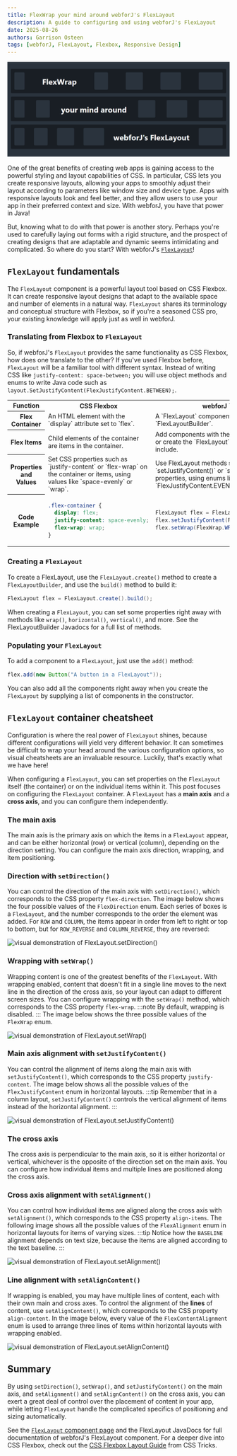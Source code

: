 ```yaml
---
title: FlexWrap your mind around webforJ's FlexLayout
description: A guide to configuring and using webforJ's FlexLayout
date: 2025-08-26
authors: Garrison Osteen
tags: [webforJ, FlexLayout, Flexbox, Responsive Design]
---
```


![cover image](FlexLayout-cover.png)

One of the great benefits of creating web apps is gaining access to the powerful styling and layout capabilities of CSS. 
In particular, CSS lets you create responsive layouts, allowing your apps to smoothly adjust their layout according to parameters like window size and device type. 
Apps with responsive layouts look and feel better, and they allow users to use your app in their preferred context and size.
With webforJ, you have that power in Java!

But, knowing what to do with that power is another story. 
Perhaps you're used to carefully laying out forms with a rigid structure, and the prospect of creating designs that are adaptable and dynamic seems intimidating and complicated. 
So where do you start? 
With webforJ's [`FlexLayout`](https://docs.webforj.com/docs/components/flex-layout)!
<!-- truncate -->

## `FlexLayout` fundamentals
The `FlexLayout` component is a powerful layout tool based on CSS Flexbox. 
It can create responsive layout designs that adapt to the available space and number of elements in a natural way. 
`FlexLayout` shares its terminology and conceptual structure with Flexbox, so if you're a seasoned CSS pro, your existing knowledge will apply just as well in webforJ.

### Translating from Flexbox to `FlexLayout`
So, if webforJ's `FlexLayout` provides the same functionality as CSS Flexbox, how does one translate to the other?
If you've used Flexbox before, `FlexLayout` will be a familiar tool with different syntax.
Instead of writing CSS like `justify-content: space-between;` you will use object methods and enums to write Java code such as `layout.SetJustifyContent(FlexJustifyContent.BETWEEN);`.

<table>
  <tr>
    <th>Function</th>
    <th>CSS Flexbox</th>
    <th>webforJ `FlexLayout`</th>
  </tr>
 <tr>
    <th>Flex Container</th>
    <td>An HTML element with the `display` attribute set to `flex`.</td>
    <td>A `FlexLayout` component, created with the `FlexLayoutBuilder`.</td>
  </tr>
  <tr>

  <th>Flex Items</th> 
  <td> Child elements of the container are items in the container. </td>
  <td> Add components with the `add(component)` method, or create the `FlexLayout` with a list of components to include. </td>
  </tr>
  <tr>
  <th> Properties and Values </th>
  <td> 
  Set CSS properties such as `justify-content` or `flex-wrap` on the container or items, using values like `space-evenly` or `wrap`.  
  </td>
  <td> 
  Use FlexLayout methods such as `setJustifyContent()` or `setWrap()` to set specific properties, using enums like `FlexJustifyContent.EVENLY` or `FlexWrap.WRAP`. 
  </td>
  </tr>
  <tr>
  <th>Code Example</th>
  <td>

  ```CSS
  .flex-container {
    display: flex;
    justify-content: space-evenly;
    flex-wrap: wrap;
  }
  ```
  </td>
  <td>

  ```Java
  FlexLayout flex = FlexLayout.create().build(); 
  flex.setJustifyContent(FlexJustifyContent.EVENLY);
  flex.setWrap(FlexWrap.WRAP);
  ```
  </td>
  </tr>
</table>

### Creating a `FlexLayout`
To create a FlexLayout, use the `FlexLayout.create()` method to create a `FlexLayoutBuilder`, and use the `build()` method to build it:

```java
FlexLayout flex = FlexLayout.create().build();
```

When creating a `FlexLayout`, you can set some properties right away with methods like `wrap()`, `horizontal()`, `vertical()`, and more. 
See the
<JavadocLink type="flexlayout" location="com/webforj/component/layout/flexlayout/FlexLayoutBuilder" code="true">FlexLayoutBuilder</JavadocLink>
Javadocs for a full list of methods.

### Populating your `FlexLayout`
To add a component to a `FlexLayout`, just use the `add()` method:

```java
flex.add(new Button("A button in a FlexLayout"));
```

You can also add all the components right away when you create the `FlexLayout` by supplying a list of components in the constructor.
## `FlexLayout` container cheatsheet
Configuration is where the real power of `FlexLayout` shines, because different configurations will yield very different behavior. 
It can sometimes be difficult to wrap your head around the various configuration options, so visual cheatsheets are an invaluable resource. 
Luckily, that's exactly what we have here!

When configuring a `FlexLayout`, you can set properties on the `FlexLayout` itself (the container) or on the individual items within it. 
This post focuses on configuring the `FlexLayout` container. 
A `FlexLayout` has a **main axis** and a **cross axis**, and you can configure them independently.

### The main axis
The main axis is the primary axis on which the items in a `FlexLayout` appear, and can be either horizontal (row) or vertical (column), depending on the direction setting. 
You can configure the main axis direction, wrapping, and item positioning.

### Direction with `setDirection()`
You can control the direction of the main axis with `setDirection()`, which corresponds to the CSS property `flex-direction`. 
The image below shows the four possible values of the `FlexDirection` enum. 
Each series of boxes is a `FlexLayout`, and the number corresponds to the order the element was added. 
For `ROW` and `COLUMN`, the items appear in order from left to right or top to bottom, but for `ROW_REVERSE` and `COLUMN_REVERSE`, they are reversed:

![visual demonstration of FlexLayout.setDirection()](https://cdn.webforj.com/webforj-documentation/blogs/flexlayout-container/FlexLayout-setDirection.png)
### Wrapping with `setWrap()`
Wrapping content is one of the greatest benefits of the `FlexLayout`. 
With wrapping enabled, content that doesn't fit in a single line moves to the next line in the direction of the cross axis, so your layout can adapt to different screen sizes. 
You can configure wrapping with the `setWrap()` method, which corresponds to the CSS property `flex-wrap`. 
:::note
By default, wrapping is disabled.
:::
The image below shows the three possible values of the `FlexWrap` enum.

![visual demonstration of FlexLayout.setWrap()](https://cdn.webforj.com/webforj-documentation/blogs/flexlayout-container/FlexLayout-setWrap.png)

### Main axis alignment with `setJustifyContent()`
You can control the alignment of items along the main axis with `setJustifyContent()`, which corresponds to the CSS property `justify-content`. 
The image below shows all the possible values of the `FlexJustifyContent` enum in horizontal layouts. 
:::tip
Remember that in a column layout, `setJustifyContent()` controls the vertical alignment of items instead of the horizontal alignment.
:::

![visual demonstration of FlexLayout.setJustifyContent()](https://cdn.webforj.com/webforj-documentation/blogs/flexlayout-container/FlexLayout-setJustifyContent.png)
### The cross axis
The cross axis is perpendicular to the main axis, so it is either horizontal or vertical, whichever is the opposite of the direction set on the main axis. 
You can configure how individual items and multiple lines are positioned along the cross axis.

### Cross axis alignment with `setAlignment()`
You can control how individual items are aligned along the cross axis with `setAlignment()`, which corresponds to the CSS property `align-items`. 
The following image shows all the possible values of the `FlexAlignment` enum in horizontal layouts for items of varying sizes. 
:::tip
Notice how the `BASELINE` alignment depends on text size, because the items are aligned according to the text baseline.
:::

![visual demonstration of FlexLayout.setAlignment()](https://cdn.webforj.com/webforj-documentation/blogs/flexlayout-container/FlexLayout-setAlignment.png)

### Line alignment with `setAlignContent()`
If wrapping is enabled, you may have multiple lines of content, each with their own main and cross axes. 
To control the alignment of the **lines** of content, use `setAlignContent()`, which corresponds to the CSS property `align-content`. 
In the image below, every value of the `FlexContentAlignment` enum is used to arrange three lines of items within horizontal layouts with wrapping enabled.

![visual demonstration of FlexLayout.setAlignContent()](https://cdn.webforj.com/webforj-documentation/blogs/flexlayout-container/FlexLayout-setAlignContent.png)

## Summary
By using `setDirection()`, `setWrap()`, and `setJustifyContent()` on the main axis, and `setAlignment()` and `setAlignContent()` on the cross axis, you can exert a great deal of control over the placement of content in your app, while letting `FlexLayout` handle the complicated specifics of positioning and sizing automatically.

See the [`FlexLayout` component page](https://docs.webforj.com/docs/components/flex-layout) and the 
<JavadocLink type="flexlayout" location="com/webforj/component/layout/flexlayout/FlexLayout" code="true">FlexLayout</JavadocLink>
JavaDocs for full documentation of webforJ's FlexLayout component.
For a deeper dive into CSS Flexbox, check out the [CSS Flexbox Layout Guide](https://css-tricks.com/snippets/css/a-guide-to-flexbox/) from CSS Tricks.


